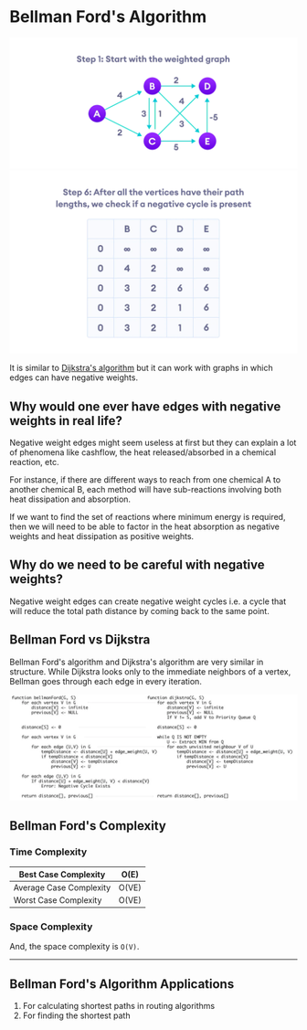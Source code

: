 # Bellman Ford's Algorithm

![](image.webp)![](image2.webp)

It is similar to [Dijkstra's algorithm](https://www.programiz.com/dsa/dijkstra-algorithm) but it can work with graphs in which edges can have negative weights.

## Why would one ever have edges with negative weights in real life?

Negative weight edges might seem useless at first but they can explain a lot of phenomena like cashflow, the heat released/absorbed in a chemical reaction, etc.

For instance, if there are different ways to reach from one chemical A to another chemical B, each method will have sub-reactions involving both heat dissipation and absorption.

If we want to find the set of reactions where minimum energy is required, then we will need to be able to factor in the heat absorption as negative weights and heat dissipation as positive weights.

## Why do we need to be careful with negative weights?

Negative weight edges can create negative weight cycles i.e. a cycle that will reduce the total path distance by coming back to the same point.


## Bellman Ford vs Dijkstra

Bellman Ford's algorithm and Dijkstra's algorithm are very similar in structure. While Dijkstra looks only to the immediate neighbors of a vertex, Bellman goes through each edge in every iteration.

![](diff.webp)




## Bellman Ford's Complexity

### Time Complexity


| Best Case Complexity | O(E) |
| - | - |
| Average Case Complexity | O(VE) |
| Worst Case Complexity | O(VE) |

### Space Complexity

And, the space complexity is `O(V)`.

---

## Bellman Ford's Algorithm Applications

1. For calculating shortest paths in routing algorithms
2. For finding the shortest path
